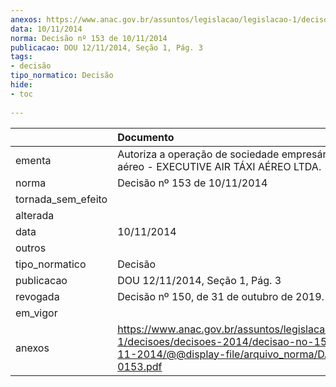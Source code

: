 ```yaml
---
anexos: https://www.anac.gov.br/assuntos/legislacao/legislacao-1/decisoes/decisoes-2014/decisao-no-153-de-10-11-2014/@@display-file/arquivo_norma/DA2014-0153.pdf
data: 10/11/2014
norma: Decisão nº 153 de 10/11/2014
publicacao: DOU 12/11/2014, Seção 1, Pág. 3
tags:
- decisão
tipo_normatico: Decisão
hide: 
- toc 
 
---
```


|                    | Documento                                                                                                                                                 |
|:-------------------|:----------------------------------------------------------------------------------------------------------------------------------------------------------|
| ementa             | Autoriza a operação de sociedade empresária de táxi aéreo - EXECUTIVE AIR TÁXI AÉREO LTDA.                                                                |
| norma              | Decisão nº 153 de 10/11/2014                                                                                                                              |
| tornada_sem_efeito |                                                                                                                                                           |
| alterada           |                                                                                                                                                           |
| data               | 10/11/2014                                                                                                                                                |
| outros             |                                                                                                                                                           |
| tipo_normatico     | Decisão                                                                                                                                                   |
| publicacao         | DOU 12/11/2014, Seção 1, Pág. 3                                                                                                                           |
| revogada           | Decisão nº 150, de 31 de outubro de 2019.                                                                                                                 |
| em_vigor           |                                                                                                                                                           |
| anexos             | https://www.anac.gov.br/assuntos/legislacao/legislacao-1/decisoes/decisoes-2014/decisao-no-153-de-10-11-2014/@@display-file/arquivo_norma/DA2014-0153.pdf |